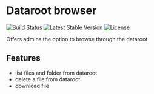 Dataroot browser
================

[![Build Status](https://scrutinizer-ci.com/g/ColdTrick/dataroot_browser/badges/build.png?b=master)](https://scrutinizer-ci.com/g/ColdTrick/dataroot_browser/build-status/master)
[![Latest Stable Version](https://poser.pugx.org/coldtrick/dataroot_browser/v/stable.svg)](https://packagist.org/packages/coldtrick/dataroot_browser)
[![License](https://poser.pugx.org/coldtrick/dataroot_browser/license.svg)](https://packagist.org/packages/coldtrick/dataroot_browser)

Offers admins the option to browse through the dataroot

Features
-------- 

- list files and folder from dataroot
- delete a file from dataroot
- download file
